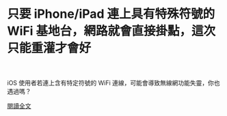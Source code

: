 # 只要 iPhone/iPad 連上具有特殊符號的 WiFi 基地台，網路就會直接掛點，這次只能重灌才會好

<!--more-->
<!--446-->
<br><br/>
iOS 使用者若連上含有特定符號的 WiFi 連線，可能會導致無線網功能失靈，你也遇過嗎？

[閱讀全文](https://www.facebook.com/172306986151493/posts/4016737278375092/?sfnsn=mo)
